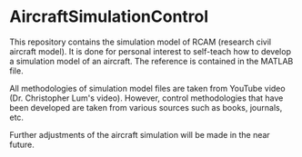 # AircraftSimulationControl

This repository contains the simulation model of RCAM (research civil aircraft model). It is done for personal interest to self-teach how to develop a simulation model of an aircraft.
The reference is contained in the MATLAB file.

All methodologies of simulation model files are taken from YouTube video (Dr. Christopher Lum's video). However, control methodologies that have been developed are taken from various sources such as books, journals, etc.

Further adjustments of the aircraft simulation will be made in the near future.
